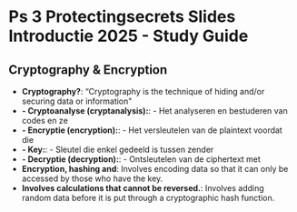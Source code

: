 # Ps 3 Protectingsecrets Slides Introductie 2025 - Study Guide

## Cryptography & Encryption
- **Cryptography?**: “Cryptography is the technique of hiding and/or securing data or information"
- **- Cryptoanalyse (cryptanalysis):**: - Het analyseren en bestuderen van codes en ze
- **- Encryptie (encryption):**: - Het versleutelen van de plaintext voordat die
- **- Key:**: - Sleutel die enkel gedeeld is tussen zender
- **- Decryptie (decryption):**: - Ontsleutelen van de ciphertext met
- **Encryption, hashing and**: Involves encoding data so that it can only be accessed by those who have the key.
- **Involves calculations that cannot be reversed.**: Involves adding random data before it is put through a cryptographic hash function.
